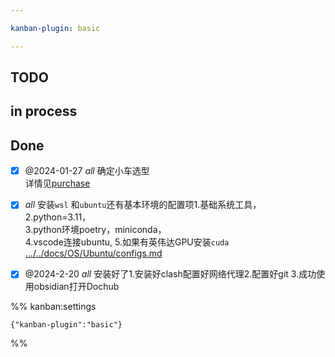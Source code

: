 ```yaml
---

kanban-plugin: basic

---
```


## TODO



## in process



## Done

- [x] @2024-01-27 _all_ 确定小车选型<br>      详情见[purchase](../../docs/device/purchase.md)
- [x] _all_ 安装`wsl` 和`ubuntu`还有基本环境的配置项1.基础系统工具， <br>2.python=3.11， <br>3.python环境poetry，miniconda， <br>4.vscode连接ubuntu, 5.如果有英伟达GPU安装`cuda`<br>[.../../docs/OS/Ubuntu/configs.md](../../docs/OS/Ubuntu/configs.md)
- [x] @2024-2-20 _all_ 安装好了1.安装好clash配置好网络代理2.配置好git 3.成功使用obsidian打开Dochub




%% kanban:settings
```
{"kanban-plugin":"basic"}
```
%%
